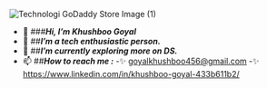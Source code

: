  ![Technologi GoDaddy Store Image (1)](https://user-images.githubusercontent.com/71003622/137615539-b09ab0d1-f5aa-48ce-9e56-4e23bff9c3a6.png)
                           
- 👋 ###***Hi, I’m Khushboo Goyal***
- 👀 ##***I’m a tech enthusiastic person.***
- 🌱 ##***I’m currently exploring more on DS.***
- 📫 ##***How to reach me :*** 
        -✨ goyalkhushboo456@gmail.com
        -✨ https://www.linkedin.com/in/khushboo-goyal-433b611b2/
        
 
  


<!---
goyal870/goyal870 is a ✨ special ✨ repository because its `README.md` (this file) appears on your GitHub profile.
You can click the Preview link to take a look at your changes.
--->
